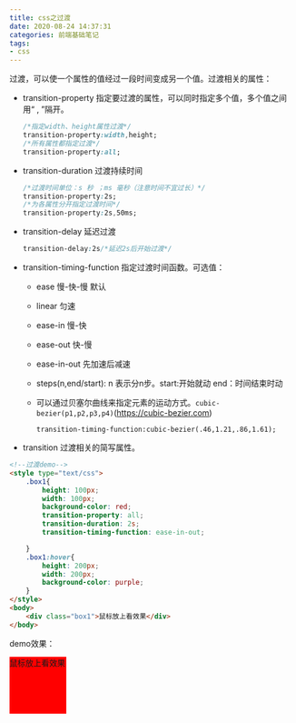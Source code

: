 ```yaml
---
title: css之过渡
date: 2020-08-24 14:37:31
categories: 前端基础笔记
tags:
- css
---
```


过渡，可以使一个属性的值经过一段时间变成另一个值。过渡相关的属性：

- transition-property   指定要过渡的属性，可以同时指定多个值，多个值之间用“ , ”隔开。

  ```css
  /*指定width、height属性过渡*/
  transition-property:width,height;
  /*所有属性都指定过渡*/
  transition-property:all;
  ```

  <!--more-->

- transition-duration   过渡持续时间 

  ```css
  /*过渡时间单位：s 秒 ；ms 毫秒（注意时间不宜过长）*/
  transition-property:2s;
  /*为各属性分开指定过渡时间*/
  transition-property:2s,50ms;
  ```

- transition-delay  延迟过渡

  ```css
  transition-delay:2s/*延迟2s后开始过渡*/
  ```

- transition-timing-function   指定过渡时间函数。可选值：

  - ease  慢-快-慢    默认

  - linear  匀速

  - ease-in  慢-快

  - ease-out  快-慢

  - ease-in-out  先加速后减速

  - steps(n,end/start): n 表示分n步。start:开始就动   end：时间结束时动

  - 可以通过贝塞尔曲线来指定元素的运动方式。`cubic-bezier(p1,p2,p3,p4)`(https://cubic-bezier.com)

    `transition-timing-function:cubic-bezier(.46,1.21,.86,1.61);`

- transition  过渡相关的简写属性。

```html
<!--过渡demo-->
<style type="text/css">
    .box1{
        height: 100px;
        width: 100px;
        background-color: red;
        transition-property: all;
        transition-duration: 2s;
        transition-timing-function: ease-in-out;

    }
    .box1:hover{
        height: 200px;
        width: 200px;
        background-color: purple;
    }
</style>
<body>
	<div class="box1">鼠标放上看效果</div>
</body>
```

demo效果：

<style type="text/css">
    .box1{
        height: 100px;
        width: 100px;
        background-color: red;
        transition-property: all;
        transition-duration: 2s;
        transition-timing-function: ease-in-out;

}
.box1:hover{
    height: 200px;
    width: 200px;
    background-color: purple;
}

</style>

<div class="box1">鼠标放上看效果</div>